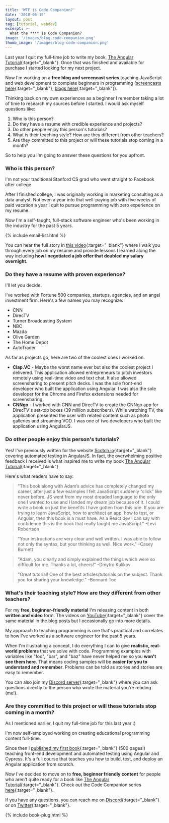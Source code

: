 ```yaml
---
title: 'WTF is Code Companion?'
date: '2018-06-15'
layout: post
tag: [tutorial, webdev]
excerpt: >-
  What the **** is Code Companion?
image: '/images/blog-code-companion.png'
thumb_image: '/images/blog-code-companion.png'
---
```


Last year I quit my full-time job to write my book, [The Angular Tutorial](http://www.angulartutorial.org/){:target="_blank"}. Once that was finished and available for purchase I started looking for my next project.

Now I'm working on a **free blog and screencast series** teaching JavaScript and web development to complete beginners in programming ([screencasts here](https://www.youtube.com/watch?v=qgkEjEA23L4&list=PLsZjlbJIu0a9W8otpkC9bDKMcRb24DpbC){:target="_blank"}, [blogs here](http://atom-morgan.github.io/tutorials/){:target="_blank"}).

Thinking back on my own experiences as a beginner I remember taking a lot of time to research my sources before I started. I would ask myself questions like:

1. Who is this person?
1. Do they have a resume with credible experience and projects?
1. Do other people enjoy this person's tutorials?
1. What is their teaching style? How are they different from other teachers?
1. Are they committed to this project or will these tutorials stop coming in a month?

So to help you I'm going to answer these questions for you upfront.

### Who is this person?

I'm not your traditional Stanford CS grad who went straight to Facebook after college.

After I finished college, I was originally working in marketing consulting as a data analyst. Not even a year into that well-paying job with five weeks of paid vacation a year I quit to pursue programming with zero experience on my resume.

Now I'm a self-taught, full-stack software engineer who's been working in the industry for the past 5 years.

{% include email-list.html %}

You can hear the full story in [this video](https://youtu.be/u6Egm0bIP7k){:target="_blank"} where I walk you through every job on my resume and provide lessons I learned along the way including **how I negotiated a job offer that doubled my salary overnight**.

### Do they have a resume with proven experience?

I'll let you decide.

I've worked with Fortune 500 companies, startups, agencies, and an angel investment firm. Here's a few names you may recognize:

* CNN
* DirecTV
* Turner Broadcasting System
* NBC
* Mazda
* Olive Garden
* The Home Depot
* AutoTrader

As far as projects go, here are two of the coolest ones I worked on.

* **Clap.VC** - Maybe the worst name ever but also the coolest project I delivered. This application allowed entrepreneurs to pitch investors remotely using real-time video and text chat. It also allowed screensharing to present pitch decks. I was the sole front-end developer who built the application using Angular. I was also the sole developer for the Chrome and Firefox extensions needed for screensharing.
* **CNNgo** - I worked with CNN and DirecTV to create the CNNgo app for DirecTV's set-top boxes (39 million subscribers). While watching TV, the application presented the user with related content such as photo galleries and streaming VOD. I was one of two developers who built the application using AngularJS.

### Do other people enjoy this person's tutorials?

Yes! I've previously written for the website [Scotch.io](https://scotch.io/@adam-morgan){:target="_blank"} covering automated testing in AngularJS. In fact, the overwhelming positive feedback I received is what inspired me to write my book [The Angular Tutorial](http://www.angulartutorial.org/){:target="_blank"}.

Here's what readers have to say:

> "This book along with Adam’s advice has completely changed my career, after just a few examples I felt JavaScript suddenly “click” like never before. JS went from my most dreaded language to the only one I wanted to use and I landed my dream job because of it. I could write a book on just the benefits I have gotten from this one. If you are trying to learn JavaScript, how to architect an app, how to test, or Angular, then this book is a must have. As a React dev I can say with confidence this is the book that really taught me JavaScript." -Levi Robertson

> "Your instructions are very clear and well written. I was able to follow not only the syntax, but your thinking as well. Nice work." -Casey Burnett

> "Adam, you clearly and simply explained the things which were so difficult for me. Thanks a lot, cheers!" -Dmytro Kulikov

> "Great tutorial! One of the best articles/tutorials on the subject. Thank you for sharing your knowledge." -Bonnard Toc

### What's their teaching style? How are they different from other teachers?

For my **free, beginner-friendly material** I'm releasing content in both **written and video** form. The videos on [YouTube](https://www.youtube.com/watch?v=qgkEjEA23L4&list=PLsZjlbJIu0a9W8otpkC9bDKMcRb24DpbC){:target="_blank"} cover the same material in the blog posts but I occasionally go into more details.

My approach to teaching programming is one that's practical and correlates to how I've worked as a software engineer for the past 5 years.

When I'm illustrating a concept, I do everything I can to give **realistic, real-world problems** that we solve with code. Programming examples with variables like "foo", "bar", and "baz" have never helped me so you **won't see them here**. That means coding samples will be **easier for you to understand and remember**. Problems can be told as stories and stories are easy to remember.

You can also join my [Discord server](https://discord.gg/xMc7n3Z){:target="_blank"} where you can ask questions directly to the person who wrote the material you're reading (me!).

### Are they committed to this project or will these tutorials stop coming in a month?

As I mentioned earlier, I quit my full-time job for this last year :)

I'm now self-employed working on creating educational programming content full-time.

Since then I [published my first book](https://www.amazon.com/Angular-Tutorial-Front-End-Development-Automated/dp/1980891419/ref=la_B07CMC6CL8_1_1?s=books&ie=UTF8&qid=1529067875&sr=1-1){:target="_blank"} (500 pages!) teaching front-end development and automated testing using Angular and Cypress. It's a full course that teaches you how to build, test, and deploy an Angular application from scratch.

Now I've decided to move on to **free, beginner friendly content** for people who aren't quite ready for a book like [The Angular Tutorial](http://www.angulartutorial.org/){:target="_blank"}. Check out the Code Companion series [here](http://atom-morgan.github.io/tutorials/){:target="_blank"}.

If you have any questions, you can reach me on [Discord](https://discord.gg/xMc7n3Z){:target="_blank"} or on [Twitter](https://twitter.com/atommorgan){:target="_blank"}.

{% include book-plug.html %}